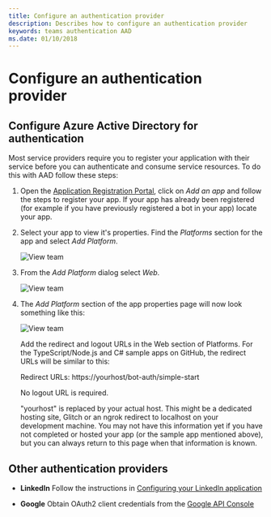 ```yaml
---
title: Configure an authentication provider
description: Describes how to configure an authentication provider
keywords: teams authentication AAD
ms.date: 01/10/2018
---
```

# Configure an authentication provider

## Configure Azure Active Directory for authentication

Most service providers require you to register your application with their service before you can authenticate and consume service resources. To do this with AAD follow these steps:

1. Open the [Application Registration Portal](https://apps.dev.microsoft.com/), click on *Add an app* and follow the steps to register your app. If your app has already been registered (for example if you have previously registered a bot in your app) locate your app.

2. Select your app to view it's properties. Find the *Platforms* section for the app and select *Add Platform*.

    ![View team](~/assets/images/authentication/AppRegistration.png)

3. From the *Add Platform* dialog select *Web*.

    ![View team](~/assets/images/authentication/AddPlatform.png)

4. The *Add Platform* section of the app properties page will now look something like this:

    ![View team](~/assets/images/authentication/Platforms.png)

    Add the redirect and logout URLs in the Web section of Platforms. For the TypeScript/Node.js and C# sample apps on GitHub, the redirect URLs will be similar to this:

    Redirect URLs: https://yourhost/bot-auth/simple-start

    No logout URL is required.

    "yourhost" is replaced by your actual host. This might be a dedicated hosting site, Glitch or an ngrok redirect to localhost on your development machine. You may not have this information yet if you have not completed or hosted your app (or the sample app mentioned above), but you can always return to this page when that information is known.

## Other authentication providers

* **LinkedIn** Follow the instructions in [Configuring your LinkedIn application](https://developer.linkedin.com/docs/oauth2)

* **Google** Obtain OAuth2 client credentials from the [Google API Console](https://console.developers.google.com/)
